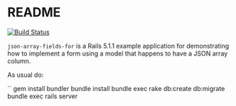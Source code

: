 # README

[![Build Status](https://travis-ci.org/MarioCarrion/json-array-fields-for.svg?branch=master)](https://travis-ci.org/MarioCarrion/json-array-fields-for)

`json-array-fields-for` is a Rails 5.1.1 example application for demonstrating how to implement a form using a model that happens to have a JSON array column.

As usual do:

``
gem install bundler
bundle install
bundle exec rake db:create db:migrate
bundle exec rails server
```
